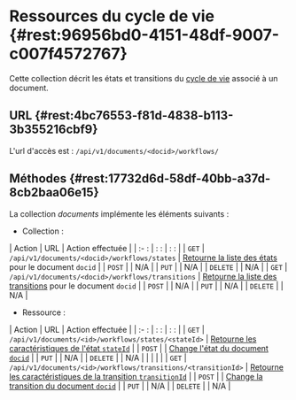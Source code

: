 # Ressources du cycle de vie {#rest:96956bd0-4151-48df-9007-c007f4572767}


Cette collection décrit les états et transitions du [cycle de vie][workflow]
associé à un document.

## URL  {#rest:4bc76553-f81d-4838-b113-3b355216cbf9}

L'url d'accès est : `/api/v1/documents/<docid>/workflows/`

## Méthodes  {#rest:17732d6d-58df-40bb-a37d-8cb2baa06e15}

La collection *documents* implémente les éléments suivants :

* Collection : 

| Action   | URL                                               | Action effectuée                                                              |
| :-     : | :                      :                          | :                                                                    :        |
| `GET`    | `/api/v1/documents/<docid>/workflows/states`      | [Retourne la liste des états][get_states] pour le document `docid`            |
| `POST`   |                                                   | N/A                                                                           |
| `PUT`    |                                                   | N/A                                                                           |
| `DELETE` |                                                   | N/A                                                                           |
| `GET`    | `/api/v1/documents/<docid>/workflows/transitions` | [Retourne la liste des transitions][get_transitions] pour le document `docid` |
| `POST`   |                                                   | N/A                                                                           |
| `PUT`    |                                                   | N/A                                                                           |
| `DELETE` |                                                   | N/A                                                                           |

* Ressource :

| Action   | URL                                                           | Action effectuée                                                                |
| :-     : | :                        :                                    | :                                      :                                        |
| `GET`    | `/api/v1/documents/<id>/workflows/states/<stateId>`           | [Retourne les caractéristiques de l'état `stateId`][get_state]                  |
| `POST`   |                                                               | [Change l'état du document `docid`][create_state]                               |
| `PUT`    |                                                               | N/A                                                                             |
| `DELETE` |                                                               | N/A                                                                             |
|          |                                                               |                                                                                 |
| `GET`    | `/api/v1/documents/<id>/workflows/transitions/<transitionId>` | [Retourne les caractéristiques de la transition `transitionId`][get_transition] |
| `POST`   |                                                               | [Change la transition du document `docid`][create_transition]                   |
| `PUT`    |                                                               | N/A                                                                             |
| `DELETE` |                                                               | N/A                                                                             |


<!-- links -->
[workflow]:         http://docs.anakeen.com/dynacase/3.2/dynacase-doc-core-reference/website/book/core-ref:55a53d99-0c24-48d8-8cb9-1caa171f2e9a.html "Définition des Workflows"
[get_states]:       #rest:af743cfe-c089-4706-a5fb-a131f68020d2
[get_transitions]:  #rest:a91dc2b7-3248-452a-b51e-3f660d7d3cf2
[get_state]:        #rest:89142988-9b2b-42f6-af33-f68749c7af35
[create_state]:     #rest:f3d33034-af23-48c6-b535-e609266e5bc5
[get_transition]:   #rest:d370f800-2a17-4589-90ae-d505b5f71c71
[create_transition]:#rest:697b7714-d986-4ae5-8020-a5602cfbe7d5